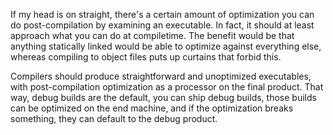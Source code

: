If my head is on straight, there's a certain amount of optimization you can do post-compilation by examining an executable. In fact, it should at least approach what you can do at compiletime. The benefit would be that anything statically linked would be able to optimize against everything else, whereas compiling to object files puts up curtains that forbid this.

Compilers should produce straightforward and unoptimized executables, with post-compilation optimization as a processor on the final product. That way, debug builds are the default, you can ship debug builds, those builds can be optimized on the end machine, and if the optimization breaks something, they can default to the debug product.

